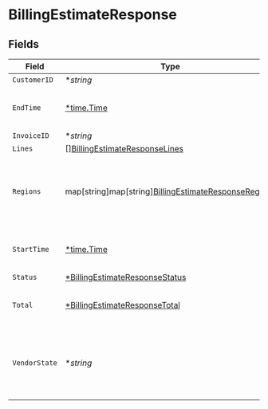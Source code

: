 # BillingEstimateResponse


## Fields

| Field                                                                                                         | Type                                                                                                          | Required                                                                                                      | Description                                                                                                   | Example                                                                                                       |
| ------------------------------------------------------------------------------------------------------------- | ------------------------------------------------------------------------------------------------------------- | ------------------------------------------------------------------------------------------------------------- | ------------------------------------------------------------------------------------------------------------- | ------------------------------------------------------------------------------------------------------------- |
| `CustomerID`                                                                                                  | **string*                                                                                                     | :heavy_minus_sign:                                                                                            | N/A                                                                                                           | x4xCwxxJxGCx123Rx5xTx                                                                                         |
| `EndTime`                                                                                                     | [*time.Time](https://pkg.go.dev/time#Time)                                                                    | :heavy_minus_sign:                                                                                            | Date and time in ISO 8601 format.                                                                             | 2020-04-09T18:14:30Z                                                                                          |
| `InvoiceID`                                                                                                   | **string*                                                                                                     | :heavy_minus_sign:                                                                                            | N/A                                                                                                           | 7SlAESxcJ2zxHOV4gQ9y9X                                                                                        |
| `Lines`                                                                                                       | [][BillingEstimateResponseLines](../../models/shared/billingestimateresponselines.md)                         | :heavy_minus_sign:                                                                                            | N/A                                                                                                           |                                                                                                               |
| `Regions`                                                                                                     | map[string]map[string][BillingEstimateResponseRegions](../../models/shared/billingestimateresponseregions.md) | :heavy_minus_sign:                                                                                            | Breakdown of regional data for products that are region based.                                                |                                                                                                               |
| `StartTime`                                                                                                   | [*time.Time](https://pkg.go.dev/time#Time)                                                                    | :heavy_minus_sign:                                                                                            | Date and time in ISO 8601 format.                                                                             | 2020-04-09T18:14:30Z                                                                                          |
| `Status`                                                                                                      | [*BillingEstimateResponseStatus](../../models/shared/billingestimateresponsestatus.md)                        | :heavy_minus_sign:                                                                                            | N/A                                                                                                           |                                                                                                               |
| `Total`                                                                                                       | [*BillingEstimateResponseTotal](../../models/shared/billingestimateresponsetotal.md)                          | :heavy_minus_sign:                                                                                            | Complete summary of the billing information.                                                                  |                                                                                                               |
| `VendorState`                                                                                                 | **string*                                                                                                     | :heavy_minus_sign:                                                                                            | The current state of our third-party billing vendor. One of `up` or `down`.                                   |                                                                                                               |